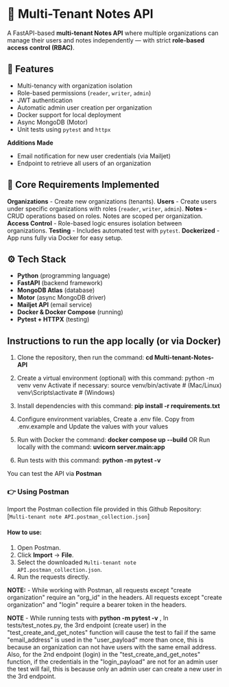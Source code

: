 # 📝 Multi-Tenant Notes API

A FastAPI-based **multi-tenant Notes API** where multiple organizations can manage their users and notes independently — with strict **role-based access control (RBAC)**.


## 🚀 Features
- Multi-tenancy with organization isolation
- Role-based permissions (`reader`, `writer`, `admin`)
- JWT authentication
- Automatic admin user creation per organization
- Docker support for local deployment
- Async MongoDB (Motor)
- Unit tests using `pytest` and `httpx`


**Additions Made**
- Email notification for new user credentials (via Mailjet)
- Endpoint to retrieve all users of an organization


## 🧠 Core Requirements Implemented
**Organizations** - Create new organizations (tenants). 
**Users** - Create users under specific organizations with roles (`reader`, `writer`, `admin`). 
**Notes** - CRUD operations based on roles. Notes are scoped per organization. 
**Access Control** - Role-based logic ensures isolation between organizations. 
**Testing** - Includes automated test with `pytest`. 
**Dockerized** - App runs fully via Docker for easy setup. 


## ⚙️ Tech Stack
- **Python** (programming language)
- **FastAPI** (backend framework)
- **MongoDB Atlas** (database)
- **Motor** (async MongoDB driver)
- **Mailjet API** (email service)
- **Docker & Docker Compose** (running)
- **Pytest + HTTPX** (testing)


## Instructions to run the app locally (or via Docker)
1. Clone the repository, then run the command:
    **cd Multi-tenant-Notes-API**

2. Create a virtual environment (optional) with this command:
    python -m venv venv
  Activate if necessary:
    source venv/bin/activate   # (Mac/Linux)
    venv\Scripts\activate      # (Windows)

3. Install dependencies with this command:
    **pip install -r requirements.txt**

4. Configure environment variables, Create a .env file.
    Copy from .env.example and Update the values with your values

5. Run with Docker the command:
    **docker compose up --build**
  OR Run locally with the command:
    **uvicorn server.main:app**

6. Run tests with this command:
    **python -m pytest -v**  


You can test the API via **Postman**
### 👉 Using Postman
Import the Postman collection file provided in this Github Repository:
[`Multi-tenant note API.postman_collection.json`]

#### How to use:
1. Open Postman.
2. Click **Import** → **File**.
3. Select the downloaded `Multi-tenant note API.postman_collection.json`.
4. Run the requests directly.


**NOTE:** - While working with Postman, all requests except "create organization" require an "org_id" in the headers.
All requests except "create organization" and "login" require a bearer token in the headers. 

**NOTE** - While running tests with **python -m pytest -v** , In tests/test_notes.py,
the 3rd endpoint (create user) in the "test_create_and_get_notes" function will cause the test to fail if the same "email_address"
is used in the "user_payload" more than once, this is because an organization can not have users with the same email address.
Also, for the 2nd endpoint (login) in the "test_create_and_get_notes" function, if the credentials in the "login_payload" are not
for an admin user the test will fail, this is because only an admin user can create a new user in the 3rd endpoint.
